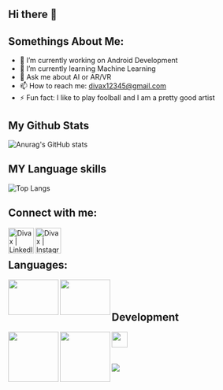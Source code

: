 ## Hi there 👋
## Somethings About Me:

- 🔭 I’m currently working on Android Development
- 🌱 I’m currently learning Machine Learning
- 💬 Ask me about AI or AR/VR
- 📫 How to reach me: divax12345@gmail.com
- ⚡ Fun fact: I like to play foolball and I am a pretty good artist

## My Github Stats
![Anurag's GitHub stats](https://github-readme-stats.vercel.app/api?username=shahdivax&show_icons=true&theme=radical)

## MY Language skills
![Top Langs](https://github-readme-stats.vercel.app/api/top-langs/?username=shahdivax&layout=compact)




## Connect with me:
[<img align="left" alt="Divax | LinkedIn" height = "52px" width="52px" src="https://www.logo.wine/a/logo/LinkedIn/LinkedIn-Icon-Logo.wine.svg" />](https://www.linkedin.com/in/divax-shah/)
[<img align="left" alt="Divax | Instagram" height = "52px" width="52px" src="https://www.logo.wine/a/logo/Instagram/Instagram-Logo.wine.svg" />](https://www.instagram.com/dj_shah_6045/)

<br/>
<br/>

## Languages:
<img align="left" height="72px" width="102px" src="https://www.logo.wine/a/logo/Python_(programming_language)/Python_(programming_language)-Logo.wine.svg" />
<img align="left" height="72px" width="102px" src="https://www.logo.wine/a/logo/Java_(programming_language)/Java_(programming_language)-Logo.wine.svg" />

<br/>
<br/>

## Development
<img align="left" height="102px" width="102px" src="https://upload.wikimedia.org/wikipedia/commons/3/37/Firebase_Logo.svg" />
<img align="left" height="102px" width="102px" src="https://upload.wikimedia.org/wikipedia/commons/9/92/Android_Studio_Trademark.svg" />
<img align="left" height="32px" width="32px" src="https://upload.wikimedia.org/wikipedia/commons/3/38/SQLite370.svg" />

<br/>
<br/>
<br/>

![](https://komarev.com/ghpvc/?username=shahdivax)
